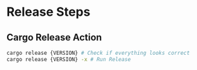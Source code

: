 # Release Steps

## Cargo Release Action

```bash
cargo release {VERSION} # Check if everything looks correct
cargo release {VERSION} -x # Run Release
```
